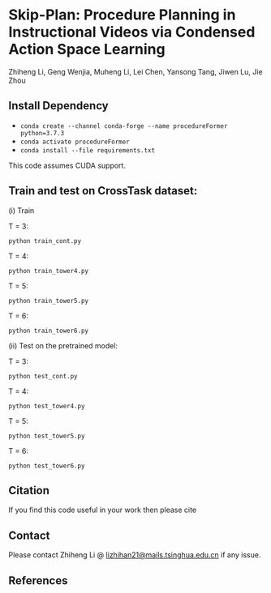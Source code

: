 # Skip-Plan: Procedure Planning in Instructional Videos via Condensed Action Space Learning
Zhiheng Li, Geng Wenjia, Muheng Li, Lei Chen, Yansong Tang, Jiwen Lu, Jie Zhou
## Install Dependency
* `conda create --channel conda-forge --name procedureFormer python=3.7.3`
* `conda activate procedureFormer`
* `conda install --file requirements.txt`

This code assumes CUDA support.

## Train and test on CrossTask dataset: 
(i) Train

T = 3: 
```
python train_cont.py
```

T = 4: 
```
python train_tower4.py
```
T = 5: 
```
python train_tower5.py
```

T = 6: 
```
python train_tower6.py
```

(ii) Test on the pretrained model: 

T = 3: 
```
python test_cont.py
```

T = 4: 
```
python test_tower4.py
```
T = 5: 
```
python test_tower5.py
```
T = 6: 
```
python test_tower6.py
```

## Citation

If you find this code useful in your work then please cite


## Contact
Please contact Zhiheng Li @ lizhihan21@mails.tsinghua.edu.cn if any issue.

## References

